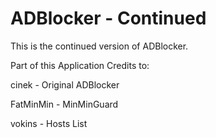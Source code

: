 # ADBlocker - Continued

This is the continued version of ADBlocker.

Part of this Application Credits to:

cinek - Original ADBlocker

FatMinMin - MinMinGuard

vokins - Hosts List
